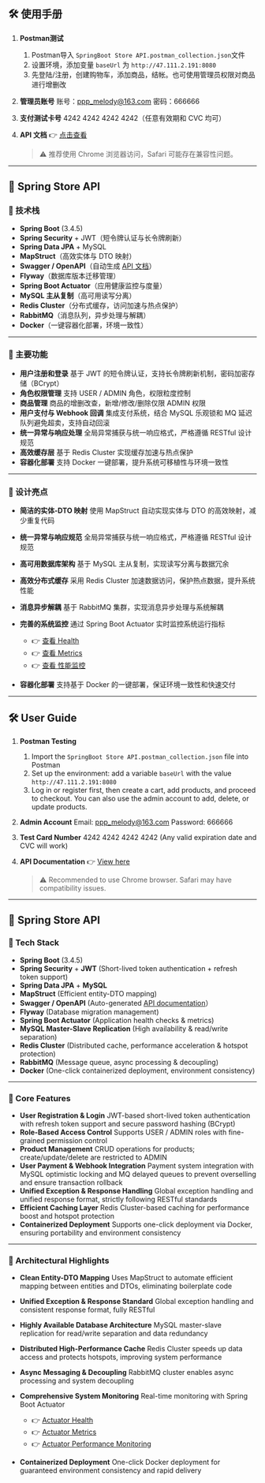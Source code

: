 ## 🛠️ 使用手册

1. **Postman测试**

    1. Postman导入 `SpringBoot Store API.postman_collection.json`文件
    2. 设置环境，添加变量 `baseUrl` 为 `http://47.111.2.191:8080`
    3. 先登陆/注册，创建购物车，添加商品，结帐。也可使用管理员权限对商品进行增删改

2. **管理员账号**
   账号：[ppp_melody@163.com](mailto:ppp_melody@163.com)
   密码：666666

4. **支付测试卡号**
   4242 4242 4242 4242（任意有效期和 CVC 均可）

5. **API 文档**
   👉 [点击查看](http://47.111.2.191:8080/swagger-ui/index.html#/)

   > ⚠️ 推荐使用 Chrome 浏览器访问，Safari 可能存在兼容性问题。

---

## 🛒 Spring Store API

### 🚀 技术栈

- **Spring Boot** (3.4.5)
- **Spring Security** + JWT（短令牌认证与长令牌刷新）
- **Spring Data JPA** + MySQL
- **MapStruct**（高效实体与 DTO 映射）
- **Swagger / OpenAPI**（自动生成 [API 文档](http://47.111.2.191:8080/swagger-ui/index.html#/)）
- **Flyway**（数据库版本迁移管理）
- **Spring Boot Actuator**（应用健康监控与度量）
- **MySQL 主从复制**（高可用读写分离）
- **Redis Cluster**（分布式缓存，访问加速与热点保护）
- **RabbitMQ**（消息队列，异步处理与解耦）
- **Docker**（一键容器化部署，环境一致性）

---

### 🎯 主要功能

- **用户注册和登录**
  基于 JWT 的短令牌认证，支持长令牌刷新机制，密码加密存储（BCrypt）
- **角色权限管理**
  支持 USER / ADMIN 角色，权限粒度控制
- **商品管理**
  商品的增删改查，新增/修改/删除仅限 ADMIN 权限
- **用户支付与 Webhook 回调**
  集成支付系统，结合 MySQL 乐观锁和 MQ 延迟队列避免超卖，支持自动回滚
- **统一异常与响应处理**
  全局异常捕获与统一响应格式，严格遵循 RESTful 设计规范
- **高效缓存层**
  基于 Redis Cluster 实现缓存加速与热点保护
- **容器化部署**
  支持 Docker 一键部署，提升系统可移植性与环境一致性

---

### 🌟 设计亮点

- **简洁的实体-DTO 映射**
  使用 MapStruct 自动实现实体与 DTO 的高效映射，减少重复代码

- **统一异常与响应规范**
  全局异常捕获与统一响应格式，严格遵循 RESTful 设计规范

- **高可用数据库架构**
  基于 MySQL 主从复制，实现读写分离与数据冗余

- **高效分布式缓存**
  采用 Redis Cluster 加速数据访问，保护热点数据，提升系统性能

- **消息异步解耦**
  基于 RabbitMQ 集群，实现消息异步处理与系统解耦

- **完善的系统监控**
  通过 Spring Boot Actuator 实时监控系统运行指标

    - 👉 [查看 Health](http://47.111.2.191:8080/actuator/health)
    - 👉 [查看 Metrics](http://47.111.2.191:8080/actuator/metrics)
    - 👉 [查看 性能监控](http://47.111.2.191:8080/actuator/metrics/http.server.requests)

- **容器化部署**
  支持基于 Docker 的一键部署，保证环境一致性和快速交付

---

## 🛠️ User Guide

1. **Postman Testing**

    1. Import the `SpringBoot Store API.postman_collection.json` file into Postman
    2. Set up the environment: add a variable `baseUrl` with the value `http://47.111.2.191:8080`
    3. Log in or register first, then create a cart, add products, and proceed to checkout. You can also use the admin
       account to add, delete, or update products.

2. **Admin Account**
   Email: [ppp\_melody@163.com](mailto:ppp_melody@163.com)
   Password: 666666

3. **Test Card Number**
   4242 4242 4242 4242 (Any valid expiration date and CVC will work)

4. **API Documentation**
   👉 [View here](http://47.111.2.191:8080/swagger-ui/index.html#/)

   > ⚠️ Recommended to use Chrome browser. Safari may have compatibility issues.

---

## 🛒 Spring Store API

### 🚀 Tech Stack

- **Spring Boot** (3.4.5)
- **Spring Security** + **JWT** (Short-lived token authentication + refresh token support)
- **Spring Data JPA** + **MySQL**
- **MapStruct** (Efficient entity-DTO mapping)
- **Swagger / OpenAPI** (Auto-generated [API documentation](http://47.111.2.191:8080/swagger-ui/index.html#/)）
- **Flyway** (Database migration management)
- **Spring Boot Actuator** (Application health checks & metrics)
- **MySQL Master-Slave Replication** (High availability & read/write separation)
- **Redis Cluster** (Distributed cache, performance acceleration & hotspot protection)
- **RabbitMQ** (Message queue, async processing & decoupling)
- **Docker** (One-click containerized deployment, environment consistency)

---

### 🎯 Core Features

- **User Registration & Login**
  JWT-based short-lived token authentication with refresh token support and secure password hashing (BCrypt)
- **Role-Based Access Control**
  Supports USER / ADMIN roles with fine-grained permission control
- **Product Management**
  CRUD operations for products; create/update/delete are restricted to ADMIN
- **User Payment & Webhook Integration**
  Payment system integration with MySQL optimistic locking and MQ delayed queues to prevent overselling and ensure
  transaction rollback
- **Unified Exception & Response Handling**
  Global exception handling and unified response format, strictly following RESTful standards
- **Efficient Caching Layer**
  Redis Cluster-based caching for performance boost and hotspot protection
- **Containerized Deployment**
  Supports one-click deployment via Docker, ensuring portability and environment consistency

---

### 🌟 Architectural Highlights

- **Clean Entity-DTO Mapping**
  Uses MapStruct to automate efficient mapping between entities and DTOs, eliminating boilerplate code

- **Unified Exception & Response Standard**
  Global exception handling and consistent response format, fully RESTful

- **Highly Available Database Architecture**
  MySQL master-slave replication for read/write separation and data redundancy

- **Distributed High-Performance Cache**
  Redis Cluster speeds up data access and protects hotspots, improving system performance

- **Async Messaging & Decoupling**
  RabbitMQ cluster enables async processing and system decoupling

- **Comprehensive System Monitoring**
  Real-time monitoring with Spring Boot Actuator

    - 👉 [Actuator Health](http://47.111.2.191:8080/actuator/health)
    - 👉 [Actuator Metrics](http://47.111.2.191:8080/actuator/metrics)
    - 👉 [Actuator Performance Monitoring](http://47.111.2.191:8080/actuator/metrics/http.server.requests)

- **Containerized Deployment**
  One-click Docker deployment for guaranteed environment consistency and rapid delivery
